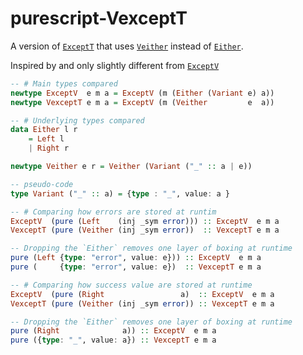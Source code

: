 # purescript-VexceptT

A version of [`ExceptT`](https://pursuit.purescript.org/packages/purescript-transformers/docs/Control.Monad.Except.Trans#t:ExceptT) that uses [`Veither`](https://pursuit.purescript.org/packages/purescript-veither/docs/Data.Veither) instead of [`Either`](https://pursuit.purescript.org/packages/purescript-either/docs/Data.Either#t:Either).

Inspired by and only slightly different from [`ExceptV`](https://pursuit.purescript.org/packages/purescript-checked-exceptions/3.1.0/docs/Control.Monad.Except.Checked#t:ExceptV)

```purescript
-- # Main types compared
newtype ExceptV  e m a = ExceptV (m (Either (Variant e) a))
newtype VexceptT e m a = ExceptV (m (Veither         e  a))

-- # Underlying types compared
data Either l r 
    = Left l 
    | Right r

newtype Veither e r = Veither (Variant ("_" :: a | e))

-- pseudo-code
type Variant ("_" :: a) = {type : "_", value: a }

-- # Comparing how errors are stored at runtim
ExceptV  (pure (Left    (inj _sym error))) :: ExceptV  e m a
VexceptT (pure (Veither (inj _sym error))  :: VexceptT e m a

-- Dropping the `Either` removes one layer of boxing at runtime
pure (Left {type: "error", value: e})) :: ExceptV  e m a
pure (     {type: "error", value: e})  :: VexceptT e m a

-- # Comparing how success value are stored at runtime
ExceptV  (pure (Right                 a)  :: ExceptV  e m a
VexceptT (pure (Veither (inj _sym error)) :: VexceptT e m a

-- Dropping the `Either` removes one layer of boxing at runtime
pure (Right              a)) :: ExceptV  e m a
pure ({type: "_", value: a}) :: VexceptT e m a
```